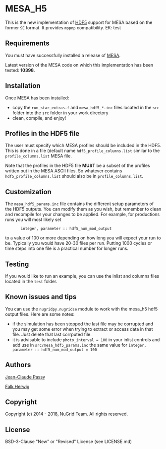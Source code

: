 MESA_H5
=======

This is the new implementation of [HDF5](https://support.hdfgroup.org/HDF5/) support for MESA
based on the former ``SE`` format. It provides ``mppnp`` compatibility. EK: test

Requirements
------------

You must have successfully installed a release of [MESA](http://mesa.sourceforge.net/).

Latest version of the MESA code on which this implementation has been tested: **10398**.

Installation
------------

Once MESA has been installed:
* copy the ``run_star_extras.f`` and ``mesa_hdf5_*.inc`` files located in the ``src`` folder
into the ``src`` folder in your work directory
* clean, compile, and enjoy!

Profiles in the HDF5 file
-------------------------

The user must specify which MESA profiles should be included in the HDF5. This is done in a file (default name ``hdf5_profile_columns.list`` similar to the ``profile_columns.list`` MESA file.

Note that the profiles in the HDF5 file **MUST** be a subset of the profiles written out in the MESA ASCII files. So whatever contains ``hdf5_profile_columns.list`` should also be in ``profile_columns.list``.

Customization
-------------

The ``mesa_hdf5_params.inc`` file contains the different setup parameters of the HDF5 outputs. You can modify them as you wish, but remember to clean and recompile for your changes to be applied. For example, for productions runs you will most likely set
```
       integer, parameter :: hdf5_num_mod_output
```
to a value of 100 or more depending on how long you will expect your run to be. Typically you would have 20-30 files per run. Putting 1000 cycles or time steps into one file is a practical number for longer runs.

Testing
-------

If you would like to run an example, you can use the inlist and columns files located in the ``test`` folder.

Known issues and tips
---------------------

You can use the `nugridpy.nugridse` module to work with the mesa_h5 hdf5 output files. Here are some notes:

* if the simulation has been stopped the last file may be corrupted and you may get some error when trying to extract or access data in that file. Just delete that last corrputed file.
* it is advisable to include `photo_interval = 100` in your inlist controls and add use in `src/mesa_hdf5_params.inc` the same value for `integer, parameter :: hdf5_num_mod_output = 100`

Authors
-------

[Jean-Claude Passy](https://github.com/jcpassy)

[Falk Herwig](https://github.com/fherwig)

Copyright
---------

Copyright (c) 2014 - 2018, NuGrid Team. All rights reserved.

License
-------

BSD-3-Clause "New" or "Revised" License (see LICENSE.md)